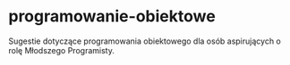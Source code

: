 # programowanie-obiektowe
Sugestie dotyczące programowania obiektowego dla osób aspirujących o rolę Młodszego Programisty.
